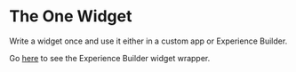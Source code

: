 # The One Widget

Write a widget once and use it either in a custom app or Experience Builder.

Go [here](https://github.com/gavinr/the-one-widget-experience-builder) to see the Experience Builder widget wrapper.
